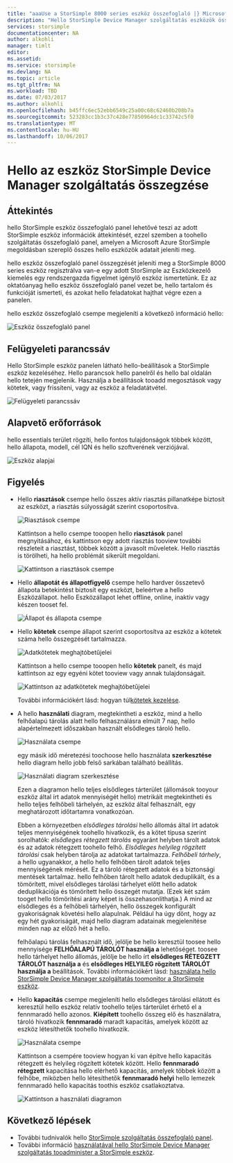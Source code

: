 ```yaml
---
title: "aaaUse a StorSimple 8000 series eszköz összefoglaló |} Microsoft Docs"
description: "Hello StorSimple Device Manager szolgáltatás eszközök összefoglaló ismerteti, hogyan toouse azt tooview tárolási metrikák és a csatlakoztatott kezdeményezők és a keresés hello sorozatszámát és IQN."
services: storsimple
documentationcenter: NA
author: alkohli
manager: timlt
editor: 
ms.assetid: 
ms.service: storsimple
ms.devlang: NA
ms.topic: article
ms.tgt_pltfrm: NA
ms.workload: TBD
ms.date: 07/03/2017
ms.author: alkohli
ms.openlocfilehash: b45ffc6ec52ebb6549c25a00c68c62460b208b7a
ms.sourcegitcommit: 523283cc1b3c37c428e77850964dc1c33742c5f0
ms.translationtype: MT
ms.contentlocale: hu-HU
ms.lasthandoff: 10/06/2017
---
```

# <a name="use-hello-device-summary-in-storsimple-device-manager-service"></a>Hello az eszköz StorSimple Device Manager szolgáltatás összegzése

## <a name="overview"></a>Áttekintés
hello StorSimple eszköz összefoglaló panel lehetővé teszi az adott StorSimple eszköz információk áttekintését, ezzel szemben a toohello szolgáltatás összefoglaló panel, amelyen a Microsoft Azure StorSimple megoldásban szereplő összes hello eszközök adatait jeleníti meg.

hello eszköz összefoglaló panel összegzését jeleníti meg a StorSimple 8000 series eszköz regisztrálva van-e egy adott StorSimple az Eszközkezelő kiemelés egy rendszergazda figyelmet igénylő eszköz ismertetünk. Ez az oktatóanyag hello eszköz összefoglaló panel vezet be, hello tartalom és funkcióját ismerteti, és azokat hello feladatokat hajthat végre ezen a panelen.

hello eszköz összefoglaló csempe megjeleníti a következő információ hello:

![Eszköz összefoglaló panel](./media/storsimple-8000-device-dashboard/device-summary1.png)

## <a name="management-command-bar"></a>Felügyeleti parancssáv

Hello StorSimple eszköz panelen látható hello-beállítások a StorSimple eszköz kezeléséhez. Hello parancsok hello panelről és hello bal oldalán hello tetején megjelenik. Használja a beállítások tooadd megosztások vagy kötetek, vagy frissíteni, vagy az eszköz a feladatátvétel.

![Felügyeleti parancssáv](./media/storsimple-8000-device-dashboard/device-summary2.png)

## <a name="essentials"></a>Alapvető erőforrások

hello essentials terület rögzíti, hello fontos tulajdonságok többek között, hello állapota, modell, cél IQN és hello szoftverének verziójával. 

![Eszköz alapjai](./media/storsimple-8000-device-dashboard/device-summary3.png)

## <a name="monitoring"></a>Figyelés

* Hello **riasztások** csempe hello összes aktív riasztás pillanatképe biztosít az eszközt, a riasztás súlyosságát szerint csoportosítva.

    ![Riasztások csempe](./media/storsimple-8000-device-dashboard/device-summary4.png)

    Kattintson a hello csempe tooopen hello **riasztások** panel megnyitásához, és kattintson egy adott riasztás tooview további részleteit a riasztást, többek között a javasolt műveletek. Hello riasztás is törölheti, ha hello problémát sikerült megoldani.

    ![Kattintson a riasztások csempe](./media/storsimple-8000-device-dashboard/device-summary10.png)

* Hello **állapotát és állapotfigyelő** csempe hello hardver összetevő állapota betekintést biztosít egy eszközt, beleértve a hello Eszközállapot. hello Eszközállapot lehet offline, online, inaktív vagy készen tooset fel.

    ![Állapot és állapota csempe](./media/storsimple-8000-device-dashboard/device-summary5.png)

* Hello **kötetek** csempe állapot szerint csoportosítva az eszköz a kötetek száma hello összegzését tartalmazza.

    ![Adatkötetek meghajtóbetűjelei](./media/storsimple-8000-device-dashboard/device-summary6.png)

    Kattintson a hello csempe tooopen hello **kötetek** panelt, és majd kattintson az egy egyéni kötet tooview vagy annak tulajdonságait.
    
    ![Kattintson az adatkötetek meghajtóbetűjelei](./media/storsimple-8000-device-dashboard/device-summary9.png)
    
    További információkért lásd: hogyan túl[kötetek kezelése](storsimple-8000-manage-volumes-u2.md).

* A hello **használati** diagram, megtekintheti a eszköz, mind a hello felhőalapú tárolás alatt hello felhasználásra elmúlt 7 nap, hello alapértelmezett időszakban használt elsődleges tároló hello.

     ![Használata csempe](./media/storsimple-8000-device-dashboard/device-summary7.png)
    
     egy másik idő méretezési toochoose hello használata **szerkesztése** hello diagram hello jobb felső sarkában található beállítás.

     ![Használati diagram szerkesztése](./media/storsimple-8000-device-dashboard/device-summary12.png)

     Ezen a diagramon hello teljes elsődleges tárterület (állomások tooyour eszköz által írt adatok mennyiségét hello) metrikáit megtekintheti és hello teljes felhőbeli tárhelyén, az eszköz által felhasznált, egy meghatározott időtartamra vonatkozóan.
  
     Ebben a környezetben *elsődleges tárolási* hello állomás által írt adatok teljes mennyiségének toohello hivatkozik, és a kötet típusa szerint sorolhatók: *elsődleges rétegzett tárolás* egyaránt helyben tárolt adatok és az adatok rétegzett toohello felhő. *Elsődleges helyileg rögzített tárolási* csak helyben tárolja az adatokat tartalmazza. *Felhőbeli tárhely*, a hello ugyanakkor, a hello hello felhőben tárolt adatok teljes mennyiségének mérését. Ez a tároló rétegzett adatok és a biztonsági mentések tartalmaz. hello felhőben tárolt hello adatok deduplikált, és a tömörített, mivel elsődleges tárolási tárhelyet előtt hello adatok deduplikációja és tömörített hello összegét mutatja. (Ezek két szám tooget hello tömörítési arány képet is összehasonlíthatja.) A mind az elsődleges és a felhőbeli tárhelyén, hello összegek konfigurált gyakoriságnak követési hello alapulnak. Például ha úgy dönt, hogy az egy hét gyakoriságát, majd hello diagram adatainak megjelenítése minden nap az előző hét a hello.

     felhőalapú tárolás felhasznált idő, jelölje be hello keresztül toosee hello mennyisége **FELHŐALAPÚ TÁROLÓT használja a** lehetőséget. toosee hello tárhelyet hello állomás, jelölje be hello írt **elsődleges RÉTEGZETT TÁROLÓT használja a** és **elsődleges HELYILEG rögzített TÁROLÓT használja a** beállítások. 
     További információkért lásd: [használata hello StorSimple Device Manager szolgáltatás toomonitor a StorSimple eszköz](storsimple-monitor-device.md).


* Hello **kapacitás** csempe megjeleníti hello elsődleges tárolási ellátott és keresztül hello eszköz relatív toohello teljes tárterület érhető el a fennmaradó hello azonos. **Kiépített** toohello összeg elő és használatra, tároló hivatkozik **fennmaradó** maradt kapacitás, amelyek között az eszköz létesíthetők toohello hivatkozik. 

    ![Használata csempe](./media/storsimple-8000-device-dashboard/device-summary8.png)

    Kattintson a csempére tooview hogyan ki van építve hello kapacitás rétegzett és helyileg rögzített kötetek között. Hello **fennmaradó rétegzett** kapacitása hello elérhető kapacitás, amelyek többek között a felhőbe, miközben hello létesíthetők **fennmaradó helyi** hello lemezek fennmaradó hello kapacitás toothis eszköz csatlakoztatva.

    ![Kattintson a használati diagramon](./media/storsimple-8000-device-dashboard/device-summary13.png)


## <a name="next-steps"></a>Következő lépések
* További tudnivalók hello [StorSimple szolgáltatás összefoglaló panel](storsimple-8000-service-dashboard.md).
* További információ [használatával hello StorSimple Device Manager szolgáltatás tooadminister a StorSimple eszköz](storsimple-8000-manager-service-administration.md).

